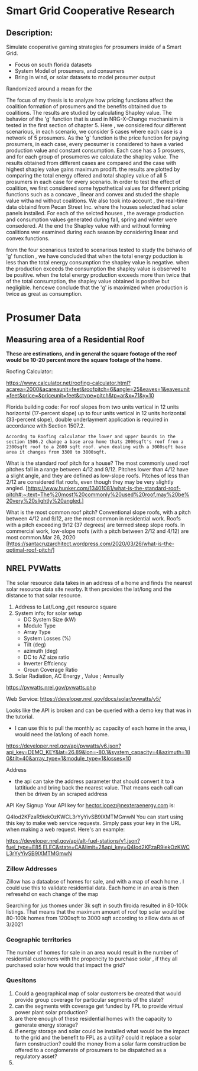 # Smart Grid Cooperative Research

## Description:
Simulate cooperative gaming strategies for prosumers inside of a Smart Grid. 

- Focus on south florida datasets
- System Model of prosumers, and consumers
- Bring in wind, or solar datasets to model prosumer output

Randomized around a mean for the 


The focus of my thesis is to analyze how pricing functions affect the coalition formation of prosumers and the benefits obtained due to coalitions. The results are studied by calculating Shapley value. The behavior of the 'g' function that is used in NRG-X-Change mechanisim is tested in the first section of chapter 5. Here , we considered four different scenarious, in each scenario, we consider 5 cases where each case is a network of 5 prosumers. As the 'g' function is the price function for paying prosumers, in each case, every peosumer is considered to have a varied production value and constant consumption. Each case has a 5 prosuers, and for each group of prosumeres we calculate the shapley value. The results obtained from different cases are compared and the case with highest shapley value gains maximum prodift. the results are plotted by comparing the total energy offered and total shapley value of all 5 prosumers in each case for every scenario. In order to test the effect of coalition, we first considered some hypothetical values for different pricing functions such as a concave , linear and convex and studed the shaple value witha nd without coalitions. We also took into account , the real-time data obtaind from Pecan Street Inc. where the houses selected had solar panels installed. For each of the selcted houses , the average production and consumption values generated during fall, spring and winter were consedered. At the end the Shapley value with and without forming coalitions wer examined during each season by considering linear and convex functions. 

from the four scenarious tested to scenarious tested to study the behavio of 'g' function , we have concluded that when the total energy poduction is less than the total energy consumption the shapley value is negative. when the production exceeds the consumption the shapley value is observed to be positive. when the total energy production exceeds more than twice that of the total consumption, the shapley value obtained is positive but negligible. hencewe conclude that the 'g' is maximized when production is twice as great as consumption.



# Prosumer Data 



## Measuring area of a Residential Roof

**These are estimations, and in general the square footage of the roof would be 10-20 percent more the square footage of the home.**

Roofing Calculator:

https://www.calculator.net/roofing-calculator.html?acarea=2000&acareaunit=feet&roofpitch=6&angle=25&eaves=1&eavesunit=feet&price=&priceunit=feet&ctype=pitch&tp=ar&x=71&y=10


Florida building code:
For roof slopes from two units vertical in 12 units horizontal (17-percent slope) up to four units vertical in 12 units horizontal (33-percent slope), double underlayment application is required in accordance with Section 1507.2.

    Accordng to Roofing calculator the lower and upper bounds in the section 1506.2 change a base area home thats 2000sqft's roof from a 2300sqft roof to a 2600 sqft roof. when dealing with a 3000sqft base area it changes from 3300 to 3800sqft.
    


What is the standard roof pitch for a house?
The most commonly used roof pitches fall in a range between 4/12 and 9/12. Pitches lower than 4/12 have a slight angle, and they are defined as low-slope roofs. Pitches of less than 2/12 are considered flat roofs, even though they may be very slightly angled.
[https://www.hunker.com/13401081/what-is-the-standard-roof-pitch#:~:text=The%20most%20commonly%20used%20roof,may%20be%20very%20slightly%20angled.]

What is the most common roof pitch?
Conventional slope roofs, with a pitch between 4/12 and 9/12, are the most common in residential work. Roofs with a pitch exceeding 9/12 (37 degrees) are termed steep slope roofs. In commercial work, low-slope roofs (with a pitch between 2/12 and 4/12) are most common.Mar 26, 2020 [https://santacruzarchitect.wordpress.com/2020/03/26/what-is-the-optimal-roof-pitch/]


## NREL PVWatts
The solar resource data takes in an address of a home and finds the nearest solar resource data site nearby. It then provides the lat/long and the distance to that solar resource. 
1. Address to Lat/Long ,get resource square 
2. System info; for solar setup
    - DC System Size (kW)
    - Module Type
    - Array Type
    - System Losses (%)
    - Tilt (deg)
    - azimuth (deg)
    - DC to AZ size ratio
    - Inverter Effciency
    - Groun Coverage Ratio
3. Solar Radiation, AC Energy , Value ; Annually

https://pvwatts.nrel.gov/pvwatts.php

Web Service:
https://developer.nrel.gov/docs/solar/pvwatts/v5/

Looks like the API is broken and can be queried with a demo
key that was in the tutorial. 
- I can use this to pull the monthly ac capacity of each home in the area, i would need the lat/long of each home.

https://developer.nrel.gov/api/pvwatts/v6.json?api_key=DEMO_KEY&lat=26.89&lon=-80.1&system_capacity=4&azimuth=180&tilt=40&array_type=1&module_type=1&losses=10

Address
- the api can take the address parameter that should convert it to a lattitiude and bring back the nearest value. That means each call can then be driven by an scraped address 

API Key Signup
Your API key for hector.lopez@nexteraenergy.com is:

Q4Iod2KFzaR9iekOzKWCL3rYyYivSB9lXMTMGmwN
You can start using this key to make web service requests. Simply pass your key in the URL when making a web request. Here's an example:

https://developer.nrel.gov/api/alt-fuel-stations/v1.json?fuel_type=E85,ELEC&state=CA&limit=2&api_key=Q4Iod2KFzaR9iekOzKWCL3rYyYivSB9lXMTMGmwN


### Zillow Addresses
Zillow has a dataabse of homes for sale, and with a map of each home . I could use this to validate residential data. Each home in an area is then refresehd on each change of the map

 Searching for jus thomes under 3k sqft in south flroida resulted in 80-100k listings. That means that the maximum amount of roof top solar would be 80-100k homes from 1200sqft to 3000 sqft according to zillow data as of 3/2021

 ### Geographic territories
The number of homes for sale in an area would result in the number of residential customers with the propencity to purchase solar , if they all purchased solar how would that impact the grid?

### Quesitons
1. Could a geographical map of solar customers be created that would provide group coverage for particular segments of the state? 
2. can the segments with coverage get funded by FPL to provide virtual power plant solar production? 
3. are there enough of these residential homes with the capacity to generate energy storage? 
4. if energy storage and solar could be installed what would be the impact to the grid and the benefit to FPL as a utility? could it replace a solar farm construction? could the money from a solar farm construction be offered to a conglomerate of prosumers to be dispatched as a regulatory asset? 
5. 